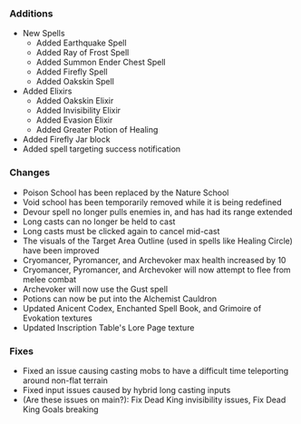 ### Additions
- New Spells
  - Added Earthquake Spell
  - Added Ray of Frost Spell
  - Added Summon Ender Chest Spell
  - Added Firefly Spell
  - Added Oakskin Spell
- Added Elixirs
  - Added Oakskin Elixir
  - Added Invisibility Elixir
  - Added Evasion Elixir
  - Added Greater Potion of Healing
- Added Firefly Jar block
- Added spell targeting success notification

### Changes
- Poison School has been replaced by the Nature School
- Void school has been temporarily removed while it is being redefined
- Devour spell no longer pulls enemies in, and has had its range extended
- Long casts can no longer be held to cast
- Long casts must be clicked again to cancel mid-cast
- The visuals of the Target Area Outline (used in spells like Healing Circle) have been improved
- Cryomancer, Pyromancer, and Archevoker max health increased by 10
- Cryomancer, Pyromancer, and Archevoker will now attempt to flee from melee combat
- Archevoker will now use the Gust spell
- Potions can now be put into the Alchemist Cauldron
- Updated Anicent Codex, Enchanted Spell Book, and Grimoire of Evokation textures
- Updated Inscription Table's Lore Page texture

### Fixes
- Fixed an issue causing casting mobs to have a difficult time teleporting around non-flat terrain
- Fixed input issues caused by hybrid long casting inputs
- (Are these issues on main?): Fix Dead King invisibility issues, Fix Dead King Goals breaking
